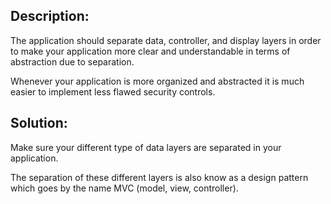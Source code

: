 ## Description:

The application should separate data, controller, and display layers in order to make your
application more clear and understandable in terms of abstraction due to separation.

Whenever your application is more organized and abstracted it is much easier to implement
less flawed security controls.

## Solution:

Make sure your different type of data layers are separated in your application.

The separation of these different layers is also know as a design pattern which goes
by the name MVC (model, view, controller).
